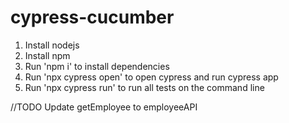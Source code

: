 # cypress-cucumber
1. Install nodejs
2. Install npm
3. Run 'npm i' to install dependencies
4. Run 'npx cypress open' to open cypress and run cypress app
5. Run 'npx cypress run' to run all tests on the command line



//TODO
Update getEmployee to employeeAPI
